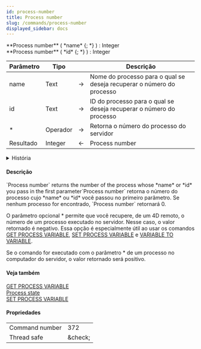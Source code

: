 ```yaml
---
id: process-number
title: Process number
slug: /commands/process-number
displayed_sidebar: docs
---
```


<!--REF #_command_.Process number.Syntax-->**Process number** ( *name* {; *} ) : Integer<br/>**Process number** ( *id* {; *} ) : Integer<!-- END REF-->

<!--REF #_command_.Process number.Params-->

| Parâmetro | Tipo     |                             | Descrição                                                             |
| --------- | -------- | --------------------------- | --------------------------------------------------------------------- |
| name      | Text     | &#8594; | Nome do processo para o qual se deseja recuperar o número do processo |
| id        | Text     | &#8594; | ID do processo para o qual se deseja recuperar o número do processo   |
| \*        | Operador | &#8594; | Retorna o número do processo do servidor                              |
| Resultado | Integer  | &#8592; | Process number                                                        |

<!-- END REF-->

<details><summary>História</summary>

| Release | Mudanças                |
| ------- | ----------------------- |
| 20 R7   | Suporte do parâmetro id |

</details>

#### Descrição

<!--REF #_command_.Process number.Summary-->`Process number` returns the number of the process whose *name* or *id* you pass in the first parameter<!-- END REF-->`Process number` retorna o número do processo cujo *name* ou *id* você passou no primeiro parâmetro. Se nenhum processo for encontrado, `Process number` retornará 0.

O parâmetro opcional \* permite que você recupere, de um 4D remoto, o número de um processo executado no servidor. Nesse caso, o valor retornado é negativo. Essa opção é especialmente útil ao usar os comandos [GET PROCESS VARIABLE](../commands-legacy/get-process-variable.md), [SET PROCESS VARIABLE](../commands-legacy/set-process-variable.md) e [VARIABLE TO VARIABLE](../commands-legacy/variable-to-variable.md).

Se o comando for executado com o parâmetro \* de um processo no computador do servidor, o valor retornado será positivo.

#### Veja também

[GET PROCESS VARIABLE](../commands-legacy/get-process-variable.md)\
[Process state](../commands-legacy/process-state.md)\
[SET PROCESS VARIABLE](../commands-legacy/set-process-variable.md)

#### Propriedades

|                |                                 |
| -------------- | ------------------------------- |
| Command number | 372                             |
| Thread safe    | &amp;check; |
